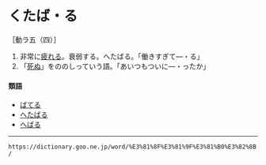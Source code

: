 # くたば・る

［動ラ五（四）］

1.  非常に[疲れる](つかれる（疲れる）)。衰弱する。へたばる。「働きすぎて―・る」
2.  「[死ぬ](https://dictionary.goo.ne.jp/word/%E6%AD%BB%E3%81%AC/#jn-99536)」をののしっていう語。「あいつもついに―・ったか」
    

#### 類語

-   [ばてる](https://dictionary.goo.ne.jp/word/%E3%81%B0%E3%81%A6%E3%82%8B/#jn-178008)
-   [へたばる](https://dictionary.goo.ne.jp/word/%E3%81%B8%E3%81%9F%E3%81%B0%E3%82%8B/#jn-199047)
-   [へばる](https://dictionary.goo.ne.jp/word/%E3%81%B8%E3%81%B0%E3%82%8B/#jn-199573)

---
`https://dictionary.goo.ne.jp/word/%E3%81%8F%E3%81%9F%E3%81%B0%E3%82%8B/`